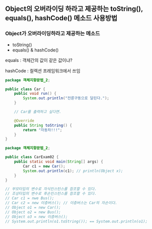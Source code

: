 ## ****Object의 오버라이딩 하라고 제공하는 toString(), equals(), hashCode() 메소드 사용방법****

### Object가 오버라이딩하라고 제공하는 메소드

- toString()
- equals() & hashCode()

equals : 객체간의 값이 같은 값이냐?

hashCode : 컬렉션 프레임워크에서 쓰임

```java
package 객체지향문법_2;

public class Car {
    public void run() {
        System.out.println("전륜구동으로 달린다.");
    }

    // Car를 출력하고 싶다면.

    @Override
    public String toString() {
        return "자동차!!!";
    }
}
```

```java
package 객체지향문법_2;

public class CarExam02 {
    public static void main(String[] args) {
        Car c1 = new Car();
        System.out.println(c1); // println(Object x);
    }
}

// 부모타입의 변수로 자식인스턴스를 참조할 수 있다.
// 조상타입의 변수로 후손인스턴스를 참조할 수 있다.
// Car c1 = nwe Bus();
// Car c2 = new 이층버스(); // 이층버스는 Car의 자손이다.
// Object o1 = new Car();
// Object o2 = new Bus();
// Object o3 = new 이층버스();
// System.out.println(o1.toString()); == System.out.println(o1);
```